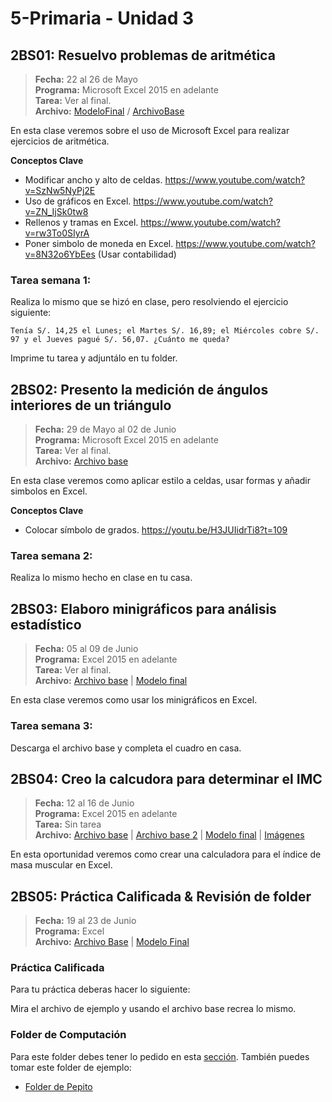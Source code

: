 # 5-Primaria - Unidad 3

## 2BS01: Resuelvo problemas de aritmética

> **Fecha:** 22 al 26 de Mayo<br> **Programa:** Microsoft Excel 2015 en adelante<br> **Tarea:** Ver al final.<br> **Archivo:** [ModeloFinal](https://github.com/israelcueva/colegio-docs/blob/0adfcaa2320adc3d6902edf5c7c55f79362b9a51/docs/5-primaria/archivos/Unidad3/5PRIM-2BS01.pdf ':include :type=code') / [ArchivoBase](https://github.com/israelcueva/colegio-docs/blob/c662732e52e159dd5a8b0648db283eea4655e102/docs/5-primaria/archivos/Unidad3/5PRIM-2BS01-BASE.xlsx ':include :type=code')


En esta clase veremos sobre el uso de Microsoft Excel para realizar ejercicios de aritmética.

**Conceptos Clave**

- Modificar ancho y alto de celdas. https://www.youtube.com/watch?v=SzNw5NyPj2E
- Uso de gráficos en Excel. https://www.youtube.com/watch?v=ZN_IjSk0tw8
- Rellenos y tramas en Excel. https://www.youtube.com/watch?v=rw3To0SIyrA
- Poner simbolo de moneda en Excel. https://www.youtube.com/watch?v=8N32o6YbEes (Usar contabilidad)

### Tarea semana 1:

Realiza lo mismo que se hizó en clase, pero resolviendo el ejercicio siguiente: 

```
Tenía S/. 14,25 el Lunes; el Martes S/. 16,89; el Miércoles cobre S/. 97 y el Jueves pagué S/. 56,07. ¿Cuánto me queda?
```

Imprime tu tarea y adjuntálo en tu folder.

## 2BS02: Presento la medición de ángulos interiores de un triángulo

> **Fecha:** 29 de Mayo al 02 de Junio<br> **Programa:** Microsoft Excel 2015 en adelante<br> **Tarea:** Ver al final.<br> **Archivo:** [Archivo base](https://github.com/israelcueva/colegio-docs/blob/93fac6d65ad9b07e8061eb1e433e9cd5d6d09414/docs/5-primaria/archivos/Unidad3/5PRIM-2BS02-BASE.xlsx)

En esta clase veremos como aplicar estilo a celdas, usar formas y añadir simbolos en Excel.

**Conceptos Clave**

- Colocar símbolo de grados. https://youtu.be/H3JUIidrTi8?t=109

### Tarea semana 2:

Realiza lo mismo hecho en clase en tu casa.

## 2BS03: Elaboro minigráficos para análisis estadístico

> **Fecha:** 05 al 09 de Junio<br> **Programa:** Excel 2015 en adelante<br> **Tarea:** Ver al final.<br> **Archivo:** [Archivo base](https://github.com/israelcueva/colegio-docs/blob/c270d174436739d11d2dcbd2886ba9136c7c99b3/docs/5-primaria/archivos/Unidad3/5PRIM-2BS03-BASE.xlsx) | [Modelo final](https://github.com/israelcueva/colegio-docs/blob/c270d174436739d11d2dcbd2886ba9136c7c99b3/docs/5-primaria/archivos/Unidad3/5PRIM-2BS02-MODELO-FINAL.png)

En esta clase veremos como usar los minigráficos en Excel.

### Tarea semana 3:

Descarga el archivo base y completa el cuadro en casa.

## 2BS04: Creo la calcudora para determinar el IMC

> **Fecha:** 12 al 16 de Junio<br> **Programa:** Excel 2015 en adelante<br> **Tarea:** Sin tarea<br> **Archivo:** [Archivo base](https://github.com/israelcueva/colegio-docs/blob/c270d174436739d11d2dcbd2886ba9136c7c99b3/docs/5-primaria/archivos/Unidad3/5PRIM-2BS04-BASE.xlsx) | [Archivo base 2](https://github.com/israelcueva/colegio-docs/blob/0de6f652a101abee3d9286c48c3950cbd02e456b/docs/5-primaria/archivos/Unidad3/5PRIM-2BS04-BASE-2.xlsx) | [Modelo final](https://github.com/israelcueva/colegio-docs/blob/c270d174436739d11d2dcbd2886ba9136c7c99b3/docs/5-primaria/archivos/Unidad3/5PRIM-2BS04-MODELO-FINAL.png) | [Imágenes](https://github.com/israelcueva/colegio-docs/tree/c270d174436739d11d2dcbd2886ba9136c7c99b3/docs/5-primaria/archivos/Unidad3)

En esta oportunidad veremos como crear una calculadora para el índice de masa muscular en Excel.

## 2BS05: Práctica Calificada & Revisión de folder

> **Fecha:** 19 al 23 de Junio<br> **Programa:** Excel<br> **Archivo:** [Archivo Base](https://github.com/israelcueva/colegio-docs/blob/3aaee5a03183c2602ccc09c1aa482b80b0020e98/docs/5-primaria/archivos/Unidad3/5PRIM-2BS05-EXAMEN-BASE.xlsx) | [Modelo Final](https://github.com/israelcueva/colegio-docs/blob/3aaee5a03183c2602ccc09c1aa482b80b0020e98/docs/5-primaria/archivos/Unidad3/5PRIM-2BS05-EXAMEN.pdf)

### Práctica Calificada

Para tu práctica deberas hacer lo siguiente:

Mira el archivo de ejemplo y usando el archivo base recrea lo mismo.

### Folder de Computación

Para este folder debes tener lo pedido en esta [sección](/?id=_3-folder-de-computación). También puedes tomar este folder de ejemplo:

- [Folder de Pepito](https://www.canva.com/design/DAFjszqgKGE/F_ujj4U5TmxYIWFDHVcVVA/view?utm_content=DAFjszqgKGE&utm_campaign=designshare&utm_medium=link&utm_source=publishsharelink)


</div>